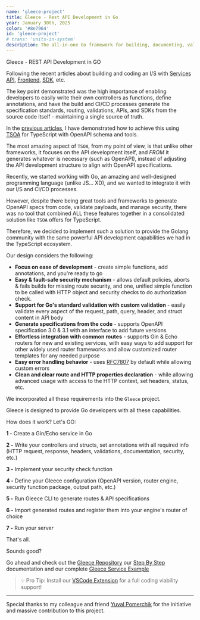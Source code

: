 ```yaml
---
name: 'gleece-project'
title: Gleece - Rest API Development in Go
year: January 30th, 2025
color: '#8e7964'
id: 'gleece-project'
# trans: 'units-in-system'
description: The all-in-one Go framework for building, documenting, validating and securing REST APIs through code-first development
---
```


Gleece - REST API Development in GO

Following the recent articles about building and coding an I/S with [Services API](/en/blog/perfect-api-server-part-a), [Frontend](/en/blog/perfect-api-server-part-b), [SDK](/en/blog/perfect-api-server-part-d-sdk), etc.

The key point demonstrated was the high importance of enabling developers to easily write their own controllers as functions, define annotations, and have the build and CI/CD processes generate the specification standards, routing, validations, APIs, and SDKs from the source code itself - maintaining a single source of truth.

In the [previous articles](/en/blog/perfect-api-server-part-a), I have demonstrated how to achieve this using [TSOA](https://github.com/lukeautry/tsoa) for TypeScript with OpenAPI schema and tools.

The most amazing aspect of `TSOA`, from my point of view, is that unlike other frameworks, it focuses on the API development itself, and *FROM* it generates whatever is necessary (such as OpenAPI), instead of adjusting the API development structure to align with OpenAPI specifications.

Recently, we started working with Go, an amazing and well-designed programming language (unlike JS... XD), and we wanted to integrate it with our I/S and CI/CD processes.

However, despite there being great tools and frameworks to generate OpenAPI specs from code, validate payloads, and manage security, there was no tool that combined ALL these features together in a consolidated solution like `TSOA` offers for TypeScript.

Therefore, we decided to implement such a solution to provide the Golang community with the same powerful API development capabilities we had in the TypeScript ecosystem.

Our design considers the following:
- **Focus on ease of development** - create simple functions, add annotations, and you're ready to go
- **Easy & fault-safe security mechanism** - allows default policies, aborts & fails builds for missing route security, and one, unified simple function to be called with HTTP object and security checks to do authorization check.
- **Support for Go's standard validation with custom validation** - easily validate every aspect of the request, path, query, header, and struct content in API body
- **Generate specifications from the code** - supports OpenAPI specification 3.0 & 3.1 with an interface to add future versions
- **Effortless integration with common routes** - supports Gin & Echo routers for new and existing services, with easy ways to add support for other widely used router frameworks and allow customized router templates for any needed purpose
- **Easy error handling behavior** - uses [RFC7807](https://datatracker.ietf.org/doc/html/rfc7807) by default while allowing custom errors
- **Clean and clear route and HTTP properties declaration** - while allowing advanced usage with access to the HTTP context, set headers, status, etc.

We incorporated all these requirements into the `Gleece` project.

Gleece is designed to provide Go developers with all these capabilities.

How does it work? Let's GO:

**1 -** Create a Gin/Echo service in Go

**2 -** Write your controllers and structs, set annotations with all required info (HTTP request, response, headers, validations, documentation, security, etc.)

**3 -** Implement your security check function

**4 -** Define your Gleece configuration (OpenAPI version, router engine, security function package, output path, etc.)

**5 -** Run Gleece CLI to generate routes & API specifications

**6 -** Import generated routes and register them into your engine's router of choice

**7 -** Run your server


That's all.

Sounds good?

Go ahead and check out the [Gleece Repository](https://github.com/gopher-fleece/gleece) our [Step By Step](https://github.com/gopher-fleece/gleece/blob/main/docs/STEPBYSTEP.md) documentation and our complete [Gleece Service Example](https://github.com/gopher-fleece/gleecexample)

> 💡 Pro Tip: Install our [VSCode Extension](https://marketplace.visualstudio.com/items?itemName=haim-kastner.gleece-extension) for a full coding viability support!

---
Special thanks to my colleague and friend [Yuval Pomerchik](https://github.com/yuval-po) for the initiative and massive contribution to this project.

